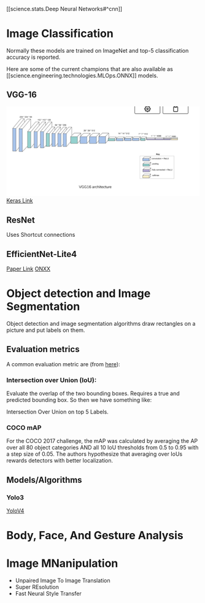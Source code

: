 

[[science.stats.Deep Neural Networks#^cnn]]


# Image Classification

Normally these models are trained on ImageNet and top-5 classification accuracy is reported.

Here are some of the current champions that are also available as [[science.engineering.technologies.MLOps.ONNX]] models.

## VGG-16
![](/assets/images/2022-02-12-23-49-48.png)
[Keras Link](https://keras.io/api/applications/vgg/)


## ResNet
Uses Shortcut connections


## EfficientNet-Lite4
[Paper Link](https://arxiv.org/abs/1905.11946)
[ONXX](https://github.com/onnx/models/tree/main/vision/classification/efficientnet-lite4)



# Object detection and Image Segmentation

Object detection and image segmentation algorithms draw rectangles on a picture and put labels on them.


## Evaluation metrics

A common evaluation metric are (from [here](https://medium.com/@vijayshankerdubey550/evaluation-metrics-for-object-detection-algorithms-b0d6489879f3)):
### Intersection over Union (IoU):
 Evaluate the overlap of the two bounding boxes. Requires a true and predicted bounding box. So then we have something like:

 Intersection Over Union on top 5 Labels.
 

### COCO mAP
For the COCO 2017 challenge, the mAP was calculated by averaging the AP over all 80 object categories AND all 10 IoU thresholds from 0.5 to 0.95 with a step size of 0.05. The authors hypothesize that averaging over IoUs rewards detectors with better localization.


## Models/Algorithms

### Yolo3
[YoloV4](https://github.com/onnx/models/tree/main/vision/object_detection_segmentation/yolov3)


# Body, Face, And Gesture Analysis


# Image MNanipulation
* Unpaired Image To Image Translation
* Super REsolution 
* Fast Neural Style Transfer









